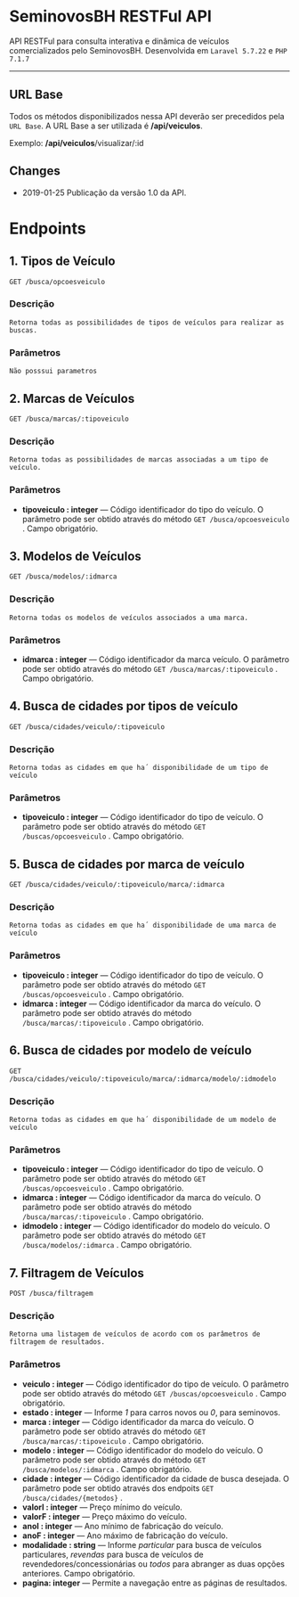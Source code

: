 # SeminovosBH RESTFul API

API RESTFul para consulta interativa e dinâmica de veículos comercializados pelo SeminovosBH. Desenvolvida em ```Laravel 5.7.22``` e ``PHP 7.1.7``

***

## URL Base

Todos os métodos disponibilizados nessa API deverão ser precedidos pela ``URL Base``. 
A URL Base a ser utilizada é **/api/veiculos**.

Exemplo: **/api/veiculos**/visualizar/:id

## Changes
* 2019-01-25 Publicação da versão 1.0 da API.

# Endpoints

## 1. Tipos de Veículo

    GET /busca/opcoesveiculo

### Descrição
``Retorna todas as possibilidades de tipos de veículos para realizar as buscas.``

### Parâmetros
``Não posssui parametros``

## 2. Marcas de Veículos

    GET /busca/marcas/:tipoveiculo

### Descrição
``Retorna todas as possibilidades de marcas associadas a um tipo de veículo.``

### Parâmetros
- **tipoveiculo : integer** — Código identificador do tipo do veículo. O parâmetro pode ser obtido através do método ``GET /busca/opcoesveiculo`` . Campo obrigatório.


## 3. Modelos de Veículos

    GET /busca/modelos/:idmarca

### Descrição
``Retorna todas os modelos de veículos associados a uma marca.``

### Parâmetros
- **idmarca : integer** — Código identificador da marca veículo. O parâmetro pode ser obtido através do método ``GET /busca/marcas/:tipoveiculo`` . Campo obrigatório.


## 4. Busca de cidades por tipos de veículo

    GET /busca/cidades/veiculo/:tipoveiculo

### Descrição
``Retorna todas as cidades em que ha´ disponibilidade de um tipo de veículo``

### Parâmetros
- **tipoveiculo : integer** — Código identificador do tipo de veículo. O parâmetro pode ser obtido através do método ``GET /buscas/opcoesveiculo`` . Campo obrigatório.



## 5. Busca de cidades por marca de veículo

    GET /busca/cidades/veiculo/:tipoveiculo/marca/:idmarca

### Descrição
``Retorna todas as cidades em que ha´ disponibilidade de uma marca de veículo``

### Parâmetros
- **tipoveiculo : integer** — Código identificador do tipo de veículo. O parâmetro pode ser obtido através do método ``GET /buscas/opcoesveiculo`` . Campo obrigatório.
- **idmarca : integer** — Código identificador da marca do veículo. O parâmetro pode ser obtido através do método ``/busca/marcas/:tipoveiculo`` . Campo obrigatório.



## 6. Busca de cidades por modelo de veículo

    GET /busca/cidades/veiculo/:tipoveiculo/marca/:idmarca/modelo/:idmodelo

### Descrição
``Retorna todas as cidades em que ha´ disponibilidade de um modelo de veículo``

### Parâmetros
- **tipoveiculo : integer** — Código identificador do tipo de veículo. O parâmetro pode ser obtido através do método ``GET /buscas/opcoesveiculo`` . Campo obrigatório.
- **idmarca : integer** — Código identificador da marca do veículo. O parâmetro pode ser obtido através do método ``/busca/marcas/:tipoveiculo`` . Campo obrigatório.
- **idmodelo : integer** — Código identificador do modelo do veículo. O parâmetro pode ser obtido através do método ``GET /busca/modelos/:idmarca`` . Campo obrigatório.


## 7. Filtragem de Veículos

    POST /busca/filtragem

### Descrição
``Retorna uma listagem de veículos de acordo com os parâmetros de filtragem de resultados.``

### Parâmetros
- **veiculo : integer** — Código identificador do tipo de veículo. O parâmetro pode ser obtido através do método ``GET /buscas/opcoesveiculo`` . Campo obrigatório.
- **estado : integer** —  Informe *1* para carros novos ou *0*, para seminovos.
- **marca : integer** — Código identificador da marca do veículo. O parâmetro pode ser obtido através do método ``GET /busca/marcas/:tipoveiculo`` . Campo obrigatório.
- **modelo : integer** — Código identificador do modelo do veículo. O parâmetro pode ser obtido através do método ``GET /busca/modelos/:idmarca`` . Campo obrigatório.
- **cidade : integer** — Código identificador da cidade de busca desejada. O parâmetro pode ser obtido através dos endpoits ``GET /busca/cidades/{metodos}`` .
- **valorI : integer** — Preço mínimo do veículo.
- **valorF : integer** — Preço máximo do veículo.
- **anoI : integer** — Ano mínimo de fabricação do veículo.
- **anoF : integer** — Ano máximo de fabricação do veículo.
- **modalidade : string** —  Informe *particular* para busca de veículos particulares, *revendas* para busca de veículos de revendedores/concessionárias ou *todos* para abranger as duas opções anteriores. Campo obrigatório.
- **pagina: integer** — Permite a navegação entre as páginas de resultados.

